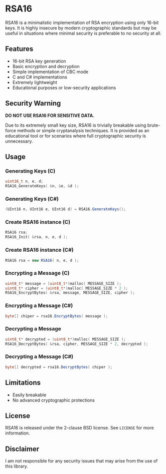 # RSA16

RSA16 is a minimalistic implementation of RSA encryption using only 16-bit keys. It is highly insecure by modern cryptographic standards but may be useful in situations where minimal security is preferable to no security at all.

## Features

- 16-bit RSA key generation
- Basic encryption and decryption
- Simple implementation of CBC mode
- C and C# implementations
- Extremely lightweight
- Educational purposes or low-security applications

## Security Warning

**DO NOT USE RSA16 FOR SENSITIVE DATA.**

Due to its extremely small key size, RSA16 is trivially breakable using brute-force methods or simple cryptanalysis techniques. It is provided as an educational tool or for scenarios where full cryptographic security is unnecessary.

## Usage

### Generating Keys (C)
```c
uint16_t n, e, d;
RSA16_GenerateKeys( &n, &e, &d );
```

### Generating Keys (C#)
```csharp
(UInt16 n, UInt16 e, UInt16 d) = RSA16.GenerateKeys();
```

### Create RSA16 instance (C)
```c
RSA16 rsa;
RSA16_Init( &rsa, n, e, d );
```

### Create RSA16 instance (C#)
```csharp
RSA16 rsa = new RSA16( n, e, d );
```

### Encrypting a Message (C)
```c
uint8_t* message = (uint8_t*)malloc( MESSAGE_SIZE );
uint8_t* cipher = (uint8_t*)malloc( MESSAGE_SIZE * 2 );
RSA16_EncryptBytes( &rsa, message, MESSAGE_SIZE, cipher );
```

### Encrypting a Message (C#)
```csharp
byte[] chiper = rsa16.EncryptBytes( message );
```

### Decrypting a Message
```c
uint8_t* decrypted = (uint8_t*)malloc( MESSAGE_SIZE );
RSA16_DecryptBytes( &rsa, cipher, MESSAGE_SIZE * 2, decrypted );
```

### Decrypting a Message (C#)
```csharp
byte[] decrypted = rsa16.DecryptBytes( chiper );
```

## Limitations

- Easily breakable
- No advanced cryptographic protections

## License

RSA16 is released under the 2-clause BSD license. See `LICENSE` for more information.

## Disclaimer

I am not responsible for any security issues that may arise from the use of this library.
